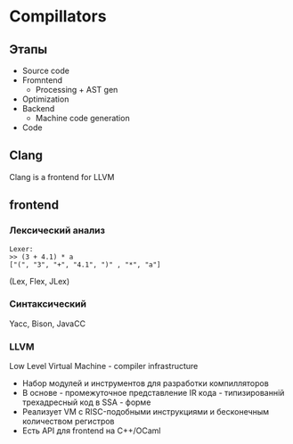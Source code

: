 # Compillators

## Этапы

* Source code
* Fromntend
  * Processing + AST gen
* Optimization
* Backend
  * Machine code generation
* Code

## Clang

Clang is a frontend for LLVM

## frontend

### Лексический анализ

```
Lexer:
>> (3 + 4.1) * a
["(", "3", "+", "4.1", ")" , "*", "a"]
```
(Lex, Flex, JLex)


### Синтаксический

Yacc, Bison, JavaCC

### LLVM

Low Level Virtual Machine - compiler infrastructure

* Набор модулей и инструментов для разработки компилляторов
* В основе - промежуточное представление IR кода - типизированній трехадресный код в SSA - форме
* Реализует VM с RISC-подобными инструкциями и бесконечным количеством регистров
* Есть API для frontend на С++/OCaml


